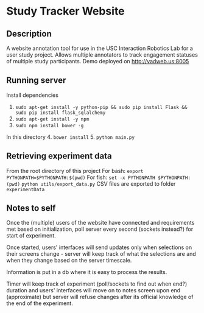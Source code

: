 Study Tracker Website
======================

Description
-----------------
A website annotation tool for use in the USC Interaction Robotics Lab for a user study project.
Allows multiple annotators to track engagement statuses of multiple study participants.
Demo deployed on http://vadweb.us:8005


Running server
----------------
Install dependencies
1. ```sudo apt-get install -y python-pip && sudo pip install Flask && sudo pip install flask_sqlalchemy```
2. ```sudo apt-get install -y npm```
3. ```sudo npm install bower -g```

In this directory
4. ```bower install```
5. ```python main.py```


Retrieving experiment data
--------------------
From the root directory of this project
For bash:
```export PYTHONPATH=$PYTHONPATH:$(pwd)```
For fish:
```set -x PYTHONPATH $PYTHONPATH:(pwd)```
```python utils/export_data.py```
CSV files are exported to folder `experimentData`


Notes to self
-----------------
Once the (multiple) users of the website have connected and requirements met based on initialization, poll server every second (sockets instead?) for start of experiment.

Once started, users' interfaces will send updates only when selections on their screens change - server will keep track of what the selections are and when they change based on the server timescale. 

Information is put in a db where it is easy to process the results.

Timer will keep track of experiment (poll/sockets to find out when end?) duration and users' interfaces will move on to notes screen upon end (approximate) but server will refuse changes after its official knowledge of the end of the experiment.
